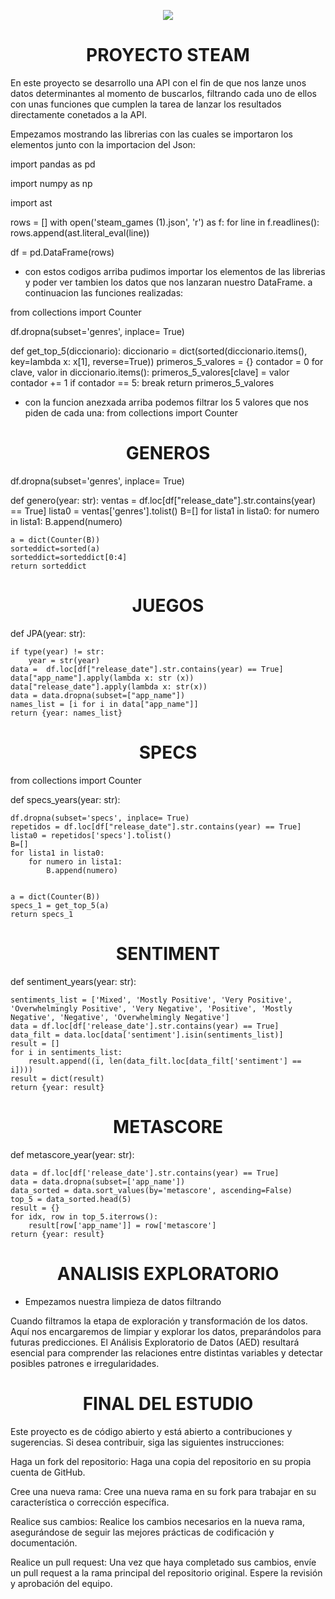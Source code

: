 <p align=center><img src=https://d31uz8lwfmyn8g.cloudfront.net/Assets/logo-henry-white-lg.png><p>

<h1 align=center>PROYECTO STEAM</h1>

En este proyecto se desarrollo una API con el fin de que nos lanze unos datos determinantes al momento de buscarlos, filtrando cada uno de ellos con unas funciones que cumplen la tarea de lanzar los resultados directamente conetados a la API.

Empezamos mostrando las librerias con las cuales se importaron los elementos junto con la importacion del Json:

import pandas as pd

import numpy as np

import ast


rows = []
with open('steam_games (1).json', 'r') as f:
    for line in f.readlines():
        rows.append(ast.literal_eval(line))

df = pd.DataFrame(rows)

- con estos codigos arriba pudimos importar los elementos de las librerias y poder ver tambien los datos que nos lanzaran nuestro DataFrame.
a continuacion las funciones realizadas:

from collections import Counter

df.dropna(subset='genres', inplace= True)

def get_top_5(diccionario):
    diccionario = dict(sorted(diccionario.items(), key=lambda x: x[1], reverse=True))
    primeros_5_valores = {}
    contador = 0
    for clave, valor in diccionario.items():
        primeros_5_valores[clave] = valor
        contador += 1
        if contador == 5:
            break
    return primeros_5_valores

  - con la funcion anezxada arriba podemos filtrar los 5 valores que nos piden de cada una:
    from collections import Counter
    
<h1 align=center>GENEROS</h1>

df.dropna(subset='genres', inplace= True)

def genero(year: str):
    ventas = df.loc[df["release_date"].str.contains(year) == True]
    lista0 = ventas['genres'].tolist()
    B=[]
    for lista1 in lista0:
        for numero in lista1:
            B.append(numero)

    a = dict(Counter(B))
    sorteddict=sorted(a)
    sorteddict=sorteddict[0:4]
    return sorteddict

<h1 align=center>JUEGOS</h1>

def JPA(year: str):

    if type(year) != str:
        year = str(year)
    data =  df.loc[df["release_date"].str.contains(year) == True]
    data["app_name"].apply(lambda x: str (x))
    data["release_date"].apply(lambda x: str(x))
    data = data.dropna(subset=["app_name"])
    names_list = [i for i in data["app_name"]]
    return {year: names_list}

<h1 align=center>SPECS</h1>

from collections import Counter

def specs_years(year: str):

    df.dropna(subset='specs', inplace= True)
    repetidos = df.loc[df["release_date"].str.contains(year) == True]
    lista0 = repetidos['specs'].tolist()
    B=[]
    for lista1 in lista0:
        for numero in lista1:
            B.append(numero)


    a = dict(Counter(B))
    specs_1 = get_top_5(a)
    return specs_1

<h1 align=center>SENTIMENT</h1>

def sentiment_years(year: str):

    sentiments_list = ['Mixed', 'Mostly Positive', 'Very Positive', 'Overwhelmingly Positive', 'Very Negative', 'Positive', 'Mostly Negative', 'Negative', 'Overwhelmingly Negative']
    data = df.loc[df['release_date'].str.contains(year) == True]
    data_filt = data.loc[data['sentiment'].isin(sentiments_list)]
    result = []
    for i in sentiments_list:
        result.append((i, len(data_filt.loc[data_filt['sentiment'] == i])))
    result = dict(result)
    return {year: result}

  <h1 align=center>METASCORE</h1>

  def metascore_year(year: str):
  
    data = df.loc[df['release_date'].str.contains(year) == True]
    data = data.dropna(subset=['app_name'])
    data_sorted = data.sort_values(by='metascore', ascending=False)
    top_5 = data_sorted.head(5)
    result = {}
    for idx, row in top_5.iterrows():
        result[row['app_name']] = row['metascore']
    return {year: result}

   <h1 align=center>ANALISIS EXPLORATORIO</h1>

   - Empezamos nuestra limpieza de datos filtrando

Cuando filtramos la etapa de exploración y transformación de los datos. Aquí nos encargaremos de limpiar y explorar los datos, preparándolos para futuras predicciones. El Análisis Exploratorio de Datos (AED) resultará esencial para comprender las relaciones entre distintas variables y detectar posibles patrones e irregularidades.

 <h1 align=center>FINAL DEL ESTUDIO</h1>
 
 Este proyecto es de código abierto y está abierto a contribuciones y sugerencias. Si desea contribuir, siga las siguientes instrucciones:

Haga un fork del repositorio: Haga una copia del repositorio en su propia cuenta de GitHub.

Cree una nueva rama: Cree una nueva rama en su fork para trabajar en su característica o corrección específica.

Realice sus cambios: Realice los cambios necesarios en la nueva rama, asegurándose de seguir las mejores prácticas de codificación y documentación.

Realice un pull request: Una vez que haya completado sus cambios, envíe un pull request a la rama principal del repositorio original. Espere la revisión y aprobación del equipo.
